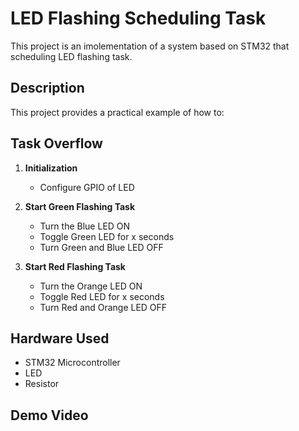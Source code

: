 # LED Flashing Scheduling Task

This project is an imolementation of a system based on STM32 that scheduling LED flashing task.

## Description

This project provides a practical example of how to:


## Task Overflow
1. **Initialization**
   - Configure GPIO of LED
    
2. **Start Green Flashing Task**
   - Turn the Blue LED ON
   - Toggle Green LED for x seconds
   - Turn Green and Blue LED OFF
     
3. **Start Red Flashing Task**
   - Turn the Orange LED ON
   - Toggle Red LED for x seconds
   - Turn Red and Orange LED OFF

## Hardware Used
- STM32 Microcontroller
- LED
- Resistor

## Demo Video
